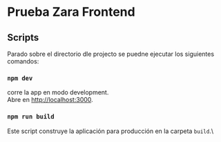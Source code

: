 # Prueba Zara Frontend

## Scripts

Parado sobre el directorio dle projecto se puedne ejecutar los siguientes  comandos:

### `npm dev`

corre la app en modo development.\
Abre en [http://localhost:3000](http://localhost:3000).

### `npm run build`

Este script construye la aplicación para producción en la carpeta `build`.\
